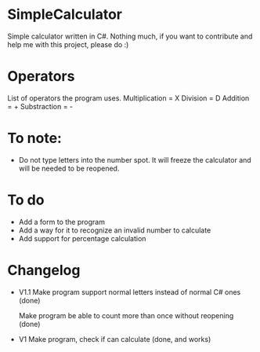 # SimpleCalculator
Simple calculator written in C#. Nothing much, if you want to contribute and help me with this project, please do :)

# Operators
List of operators the program uses.
Multiplication = X
Division = D
Addition = +
Substraction = -

# To note:
* Do not type letters into the number spot. It will freeze the calculator and will be needed to be reopened.

# To do
* Add a form to the program
* Add a way for it to recognize an invalid number to calculate
* Add support for percentage calculation

# Changelog



* V1.1
  Make program support normal letters instead of normal C# ones (done)
  
  Make program be able to count more than once without reopening (done)


* V1
 Make program, check if can calculate (done, and works)
